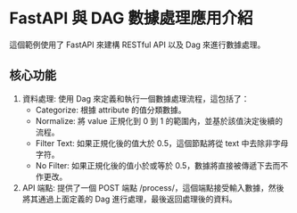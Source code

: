 # FastAPI 與 DAG 數據處理應用介紹

這個範例使用了 FastAPI 來建構 RESTful API 以及 Dag 來進行數據處理。

## 核心功能
1. 資料處理: 使用 Dag 來定義和執行一個數據處理流程，這包括了：
    * Categorize: 根據 attribute 的值分類數據。
    * Normalize: 將 value 正規化到 0 到 1 的範圍內，並基於該值決定後續的流程。
    * Filter Text: 如果正規化後的值大於 0.5，這個節點將從 text 中去除非字母字符。
    * No Filter: 如果正規化後的值小於或等於 0.5，數據將直接被傳遞下去而不作更改。
2. API 端點: 提供了一個 POST 端點 /process/，這個端點接受輸入數據，然後將其通過上面定義的 Dag 進行處理，最後返回處理後的資料。
